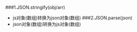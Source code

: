 ###1.JSON.stringify(obj/arr)
- js对象(数组)转换为json对象(数组)
###2.JSON.parse(json)
- json对象(数组)转换为js对象(数组)
  